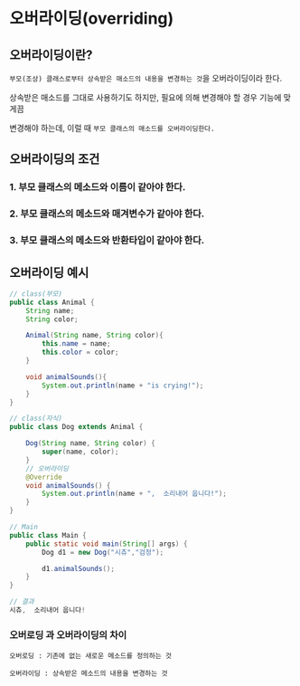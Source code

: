 # 오버라이딩(overriding)
## 오버라이딩이란?
```부모(조상) 클래스로부터 상속받은 매소드의 내용을 변경하는 것```을 오버라이딩이라 한다.

상속받은 매소드를 그대로 사용하기도 하지만, 필요에 의해 변경해야 할 경우 기능에 맞게끔 

변경해야 하는데, 이럴 때 ```부모 클래스의 매소드를 오버라이딩한다.```

## 오버라이딩의 조건
### 1. 부모 클래스의 메소드와 이름이 같아야 한다.
### 2. 부모 클래스의 메소드와 매겨변수가 같아야 한다.
### 3. 부모 클래스의 메소드와 반환타입이 같아야 한다.

## 오버라이딩 예시
```java
// class(부모)
public class Animal {
    String name;
    String color;

    Animal(String name, String color){
        this.name = name;
        this.color = color;
    }

    void animalSounds(){
        System.out.println(name + "is crying!");
    }
}

// class(자식)
public class Dog extends Animal {

    Dog(String name, String color) {
        super(name, color);
    }
    // 오버라이딩
    @Override
    void animalSounds() {
        System.out.println(name + ",  소리내어 웁니다!");
    }
}

// Main
public class Main {
    public static void main(String[] args) {
        Dog d1 = new Dog("시츄","검정");

        d1.animalSounds();
    }
}

// 결과
시츄,  소리내어 웁니다!
```


### 오버로딩 과 오버라이딩의 차이
```
오버로딩 : 기존에 없는 새로운 메소드를 정의하는 것

오버라이딩 : 상속받은 메소드의 내용을 변경하는 것
```
